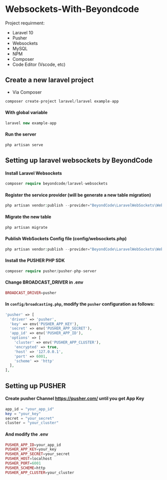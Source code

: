 # Websockets-With-Beyondcode
Project requirment:
- Laravel 10
- Pusher
- Websockets
- MySQL
- NPM
- Composer
- Code Editor (Vscode, etc)

## Create a new laravel project 
- Via Composer
```php 
composer create-project laravel/laravel example-app
```

#### With global variable
```php
laravel new example-app
```

#### Run the server
```php
php artisan serve
```

## Setting up laravel websockets by BeyondCode
#### Install Laravel Websockets
```php
composer require beyondcode/laravel-websockets
```

#### Register the service provider (will be generate a new table migration)
```php
php artisan vendor:publish --provider="BeyondCode\LaravelWebSockets\WebSocketsServiceProvider" --tag="migrations"
```

#### Migrate the new table
```php
php artisan migrate
```

#### Publish WebSockets Config file (config/websockets.php)
```php
php artisan vendor:publish --provider="BeyondCode\LaravelWebSockets\WebSocketsServiceProvider" --tag="config"
```
#### Install the PUSHER PHP SDK
```php
composer require pusher/pusher-php-server
```

#### Change **BROADCAST_DRIVER** in **.env**
```php
BROADCAST_DRIVER=pusher
```


#### In `config/broadcasting.php`, modify the `pusher` configuration as follows:

```php
'pusher' => [
  'driver' => 'pusher',
  'key' => env('PUSHER_APP_KEY'),
  'secret' => env('PUSHER_APP_SECRET'),
  'app_id' => env('PUSHER_APP_ID'),
  'options' => [
    'cluster' => env('PUSHER_APP_CLUSTER'),
    'encrypted' => true,
    'host' => '127.0.0.1',
    'port' => 6001,
    'scheme' => 'http'
  ],
],
```

## Setting up PUSHER
#### Create pusher Channel https://pusher.com/ until you get **App Key**
```php
app_id = "your_app_id"
key = "your_key"
secret = "your_secret"
cluster = "your_cluster"
```

#### And modify the .env
```php
PUSHER_APP_ID=your_app_id
PUSHER_APP_KEY=your_key
PUSHER_APP_SECRET=your_secret
PUSHER_HOST=localhost
PUSHER_PORT=6001
PUSHER_SCHEME=http
PUSHER_APP_CLUSTER=your_cluster
```
